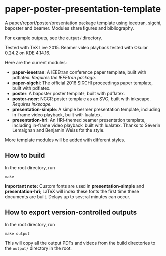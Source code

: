 paper-poster-presentation-template
==================================

A paper/report/poster/presentation package template using ieeetran, sigchi, baposter and beamer. Modules share figures and bibliography.

For example outputs, see the `output/` directory.

Tested with TeX Live 2015. Beamer video playback tested with Okular 0.24.2 on KDE 4.14.16.

Here are the current modules:

  - **paper-ieeetran**: A IEEEtran conference paper template, built with pdflatex. *Requires the IEEEtran package.*
  - **paper-sigchi**: The official 2016 SIGCHI proceedings paper template, built with pdflatex.
  - **poster**: A baposter poster template, built with pdflatex.
  - **poster-nccr**: NCCR poster template as an SVG, built with inkscape. *Requires inkscape.*
  - **presentation-simple**: A simple beamer presentation template, including in-frame video playback, built with lualatex.
  - **presentation-hri**: An HRI-themed beamer presentation template, including in-frame video playback, built with lualatex. Thanks to Séverin Lemaignan and Benjamin Weiss for the style.

More template modules will be added with different styles.

How to build
------------

In the root directory, run

```
make
```

**Important note:** Custom fonts are used in **presentation-simple** and **presentation-hri**; LaTeX will index these fonts the first time these documents are built. Delays up to several minutes can occur.

How to export version-controlled outputs
----------------------------------------

In the root directory, run

```
make output
```

This will copy all the output PDFs and videos from the build directories to the `output/` directory in the root.
